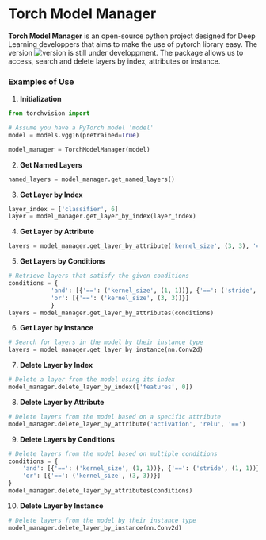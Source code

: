# Torch Model Manager


**Torch Model Manager** is an open-source python project designed for Deep Learning developpers that aims to make the use of pytorch library easy. The version ![version](https://img.shields.io/badge/version-1.0.0.dev1-gray?labelColor=blue&style=flat) is still under developpment. The package allows us to access, search and delete layers by index, attributes or instance.

### Examples of Use
1. **Initialization**
```python
from torchvision import

# Assume you have a PyTorch model 'model'
model = models.vgg16(pretrained=True)

model_manager = TorchModelManager(model)
```

2. **Get Named Layers**
```python
named_layers = model_manager.get_named_layers()
```

3. **Get Layer by Index**
```python
layer_index = ['classifier', 6]
layer = model_manager.get_layer_by_index(layer_index)
```

4. **Get Layer by Attribute**
```python
layers = model_manager.get_layer_by_attribute('kernel_size', (3, 3), '==')
```

5. **Get Layers by Conditions**
```python
# Retrieve layers that satisfy the given conditions
conditions = {
            'and': [{'==': ('kernel_size', (1, 1))}, {'==': ('stride', (1, 1))}],
            'or': [{'==': ('kernel_size', (3, 3))}]
            }
layers = model_manager.get_layer_by_attributes(conditions)

```

6. **Get Layer by Instance**
```python
# Search for layers in the model by their instance type
layers = model_manager.get_layer_by_instance(nn.Conv2d)

```

7. **Delete Layer by Index**
```python
# Delete a layer from the model using its index
model_manager.delete_layer_by_index(['features', 0])
```

8. **Delete Layer by Attribute**
```python
# Delete layers from the model based on a specific attribute
model_manager.delete_layer_by_attribute('activation', 'relu', '==')
```
9. **Delete Layers by Conditions**
```python
# Delete layers from the model based on multiple conditions
conditions = {
    'and': [{'==': ('kernel_size', (1, 1))}, {'==': ('stride', (1, 1))}],
    'or': [{'==': ('kernel_size', (3, 3))}]
}
model_manager.delete_layer_by_attributes(conditions)
```
10. **Delete Layer by Instance**

```python
# Delete layers from the model by their instance type
model_manager.delete_layer_by_instance(nn.Conv2d)
```